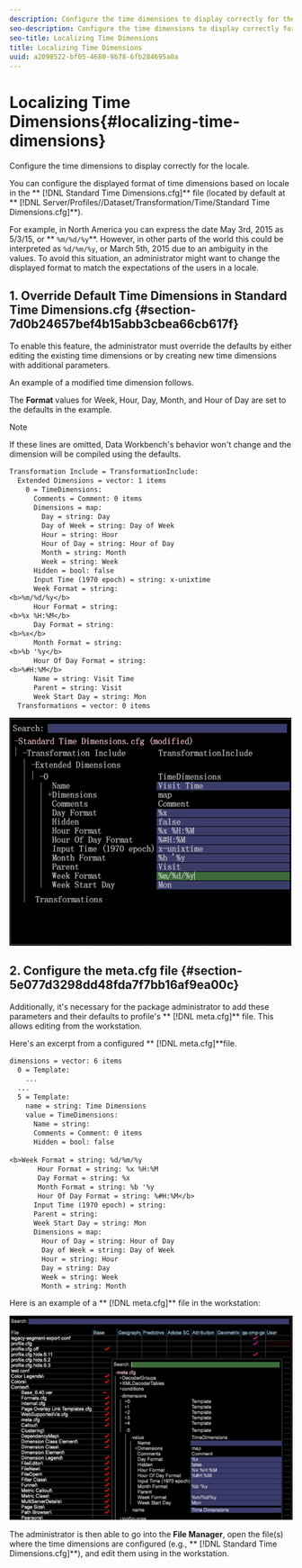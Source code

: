```yaml
---
description: Configure the time dimensions to display correctly for the locale.
seo-description: Configure the time dimensions to display correctly for the locale.
seo-title: Localizing Time Dimensions
title: Localizing Time Dimensions
uuid: a2098522-bf05-4680-9b78-6fb284695a0a
---
```


# Localizing Time Dimensions{#localizing-time-dimensions}

Configure the time dimensions to display correctly for the locale.

You can configure the displayed format of time dimensions based on locale in the ** [!DNL Standard Time Dimensions.cfg]** file (located by default at ** [!DNL Server/Profiles/<my profile>/Dataset/Transformation/Time/Standard Time Dimensions.cfg]**).

For example, in North America you can express the date May 3rd, 2015 as 5/3/15, or ** `%m/%d/%y`**. However, in other parts of the world this could be interpreted as `%d/%m/%y`, or March 5th, 2015 due to an ambiguity in the values. To avoid this situation, an administrator might want to change the displayed format to match the expectations of the users in a locale.

## 1. Override Default Time Dimensions in Standard Time Dimensions.cfg {#section-7d0b24657bef4b15abb3cbea66cb617f}

To enable this feature, the administrator must override the defaults by either editing the existing time dimensions or by creating new time dimensions with additional parameters.

An example of a modified time dimension follows.

The **Format** values for Week, Hour, Day, Month, and Hour of Day are set to the defaults in the example. 

>[!NOTE]
>
>If these lines are omitted, Data Workbench's behavior won't change and the dimension will be compiled using the defaults.

```
Transformation Include = TransformationInclude:  
  Extended Dimensions = vector: 1 items 
    0 = TimeDimensions:  
      Comments = Comment: 0 items 
      Dimensions = map:  
        Day = string: Day 
        Day of Week = string: Day of Week 
        Hour = string: Hour 
        Hour of Day = string: Hour of Day 
        Month = string: Month 
        Week = string: Week 
      Hidden = bool: false 
      Input Time (1970 epoch) = string: x-unixtime 
      Week Format = string:  
<b>%m/%d/%y</b> 
      Hour Format = string:  
<b>%x %H:%M</b> 
      Day Format = string:  
<b>%x</b> 
      Month Format = string:  
<b>%b '%y</b> 
      Hour Of Day Format = string:  
<b>%#H:%M</b> 
      Name = string: Visit Time 
      Parent = string: Visit 
      Week Start Day = string: Mon 
  Transformations = vector: 0 items
```

![](assets/6_4_time_format.png)

## 2. Configure the meta.cfg file {#section-5e077d3298dd48fda7f7bb16af9ea00c}

Additionally, it's necessary for the package administrator to add these parameters and their defaults to profile's ** [!DNL meta.cfg]** file. This allows editing from the workstation.

Here's an excerpt from a configured ** [!DNL meta.cfg]**file.

```
dimensions = vector: 6 items 
  0 = Template: 
    ... 
  ... 
  5 = Template: 
    name = string: Time Dimensions 
    value = TimeDimensions: 
      Name = string:  
      Comments = Comment: 0 items 
      Hidden = bool: false 
       
<b>Week Format = string: %d/%m/%y 
       Hour Format = string: %x %H:%M 
       Day Format = string: %x 
       Month Format = string: %b '%y 
       Hour Of Day Format = string: %#H:%M</b> 
      Input Time (1970 epoch) = string:  
      Parent = string:  
      Week Start Day = string: Mon 
      Dimensions = map: 
        Hour of Day = string: Hour of Day 
        Day of Week = string: Day of Week 
        Hour = string: Hour 
        Day = string: Day 
        Week = string: Week 
        Month = string: Month
```

Here is an example of a ** [!DNL meta.cfg]** file in the workstation:

![](assets/dwb_time_format.png)

The administrator is then able to go into the **File Manager**, open the file(s) where the time dimensions are configured (e.g., ** [!DNL Standard Time Dimensions.cfg]**), and edit them using in the workstation. 
